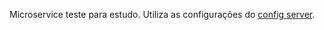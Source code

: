 Microservice teste para estudo.
Utiliza as configurações do [config server](https://github.com/MarcusJD/config-server).
